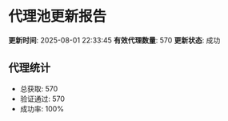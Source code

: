 # 代理池更新报告

**更新时间**: 2025-08-01 22:33:45
**有效代理数量**: 570
**更新状态**:  成功

## 代理统计
- 总获取: 570
- 验证通过: 570
- 成功率: 100%
